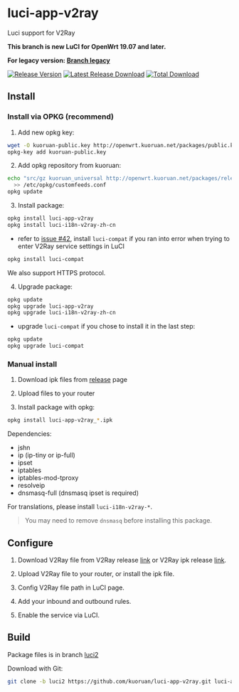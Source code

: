 # luci-app-v2ray

Luci support for V2Ray

**This branch is new LuCI for OpenWrt 19.07 and later.**

**For legacy version: [Branch legacy](https://github.com/kuoruan/luci-app-v2ray/tree/legacy)**

[![Release Version](https://img.shields.io/github/release/kuoruan/luci-app-v2ray.svg)](https://github.com/kuoruan/luci-app-v2ray/releases/latest) [![Latest Release Download](https://img.shields.io/github/downloads/kuoruan/luci-app-v2ray/latest/total.svg)](https://github.com/kuoruan/luci-app-v2ray/releases/latest) [![Total Download](https://img.shields.io/github/downloads/kuoruan/luci-app-v2ray/total.svg)](https://github.com/kuoruan/luci-app-v2ray/releases)

## Install

### Install via OPKG (recommend)

1. Add new opkg key:

```sh
wget -O kuoruan-public.key http://openwrt.kuoruan.net/packages/public.key
opkg-key add kuoruan-public.key
```

2. Add opkg repository from kuoruan:

```sh
echo "src/gz kuoruan_universal http://openwrt.kuoruan.net/packages/releases/all" \
  >> /etc/opkg/customfeeds.conf
opkg update
```

3. Install package:

```sh
opkg install luci-app-v2ray
opkg install luci-i18n-v2ray-zh-cn
```
* refer to [issue #42](https://github.com/kuoruan/luci-app-v2ray/issues/42#issuecomment-573342526), install `luci-compat` if you ran into error when trying to enter V2Ray service settings in LuCI

```sh
opkg install luci-compat
```

We also support HTTPS protocol.

4. Upgrade package:

```sh
opkg update
opkg upgrade luci-app-v2ray
opkg upgrade luci-i18n-v2ray-zh-cn
```

* upgrade `luci-compat` if you chose to install it in the last step:

```sh
opkg update
opkg upgrade luci-compat
```

### Manual install

1. Download ipk files from [release](https://github.com/kuoruan/luci-app-v2ray/releases) page

2. Upload files to your router

3. Install package with opkg:

```sh
opkg install luci-app-v2ray_*.ipk
```

Dependencies:

- jshn
- ip (ip-tiny or ip-full)
- ipset
- iptables
- iptables-mod-tproxy
- resolveip
- dnsmasq-full (dnsmasq ipset is required)

For translations, please install ```luci-i18n-v2ray-*```.

> You may need to remove ```dnsmasq``` before installing this package.

## Configure

1. Download V2Ray file from V2Ray release [link](https://github.com/v2ray/v2ray-core/releases) or V2Ray ipk release [link](https://github.com/kuoruan/openwrt-v2ray/releases).

2. Upload V2Ray file to your router, or install the ipk file.

3. Config V2Ray file path in LuCI page.

4. Add your inbound and outbound rules.

5. Enable the service via LuCI.

## Build

Package files is in branch [luci2](https://github.com/kuoruan/luci-app-v2ray/tree/luci2)

Download with Git:

```sh
git clone -b luci2 https://github.com/kuoruan/luci-app-v2ray.git luci-app-v2ray
```
